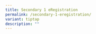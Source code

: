 ```yaml
---
title: Secondary 1 eRegistration
permalink: /secondary-1-eregistration/
variant: tiptap
description: ""
---
```

